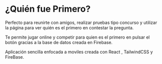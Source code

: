 # ¿Quién fue Primero?
Perfecto para reunirte con amigos, realizar pruebas tipo concurso y utilizar la página para ver quién es el primero en contestar la pregunta.


Te permite jugar online y competir para quien es el primero en pulsar el botón gracias a la base de datos creada en Firebase.


Aplicación sencilla enfocada a moviles creada con React , TailwindCSS y FireBase.



